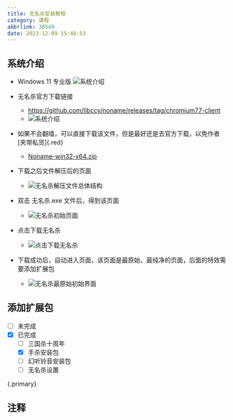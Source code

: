 ```yaml
---
title: 无名杀安装教程
category: 课程
abbrlink: 30549
date: 2023-12-09 15:48:53
---
```


## 系统介绍

- Windows 11 专业版
![系统介绍](/img/software/window11操作系统简介.png)

- 无名杀官方下载链接
    - https://github.com/libccy/noname/releases/tag/chromium77-client
    - ![系统介绍](/img/software/无名杀系统包.png)

- 如果不会翻墙，可以直接下载该文件，但是最好还是去官方下载，以免作者[夹带私货]{.red}

    - [Noname-win32-x64.zip](/file/Noname-win32-x64.zip)

- 下载之后文件解压后的页面
    - ![无名杀解压文件总体结构](/img/software/无名杀解压文件总体结构.png)
- 双击 无名杀.exe 文件后，得到该页面
    - ![无名杀初始页面](/img/software/无名杀初始页面.png)
- 点击下载无名杀
    - ![点击下载无名杀](/img/software/点击下载无名杀.png)
- 下载成功后，自动进入页面，该页面是最原始，最纯净的页面，后面的特效需要添加扩展包
    - ![无名杀最原始初始界面](/img/software/无名杀最原始初始界面.png)

## 添加扩展包
- [ ] 未完成 
- [x] 已完成
    - [ ] 三国杀十周年
    - [x] 手杀安装包
    - [ ] 幻听铃音安装包
    - [ ] 无名杀设置

{.primary}

## 注释